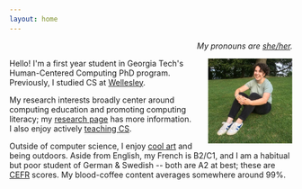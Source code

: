 ```yaml
---
layout: home
---
```


<p style="text-align:right;"><i>My pronouns are <a href="https://pronoun.is/she">she/her</a>.</i> </p>

<img style="padding-left: 25px" align="right" width="30%" src="images/annabel.png">

Hello! I'm a first year student in Georgia Tech's Human-Centered Computing PhD program. Previously, I studied CS at [Wellesley](https://www.wellesley.edu/cs). 

My research interests broadly center around computing education and promoting computing literacy; my [research page](https://annabelrothschild.com/research/) has more information. I also enjoy actively [teaching CS](https://annabelrothschild.com/teaching/).

Outside of computer science, I enjoy [cool art](https://annabelrothschild.com/personal/art/) and being outdoors. Aside from English, my French is B2/C1, and I am a habitual but poor student of  German & Swedish -- both are A2 at best; these are [CEFR](https://en.wikipedia.org/wiki/Common_European_Framework_of_Reference_for_Languages) scores. My blood-coffee content averages somewhere around 99%. 


